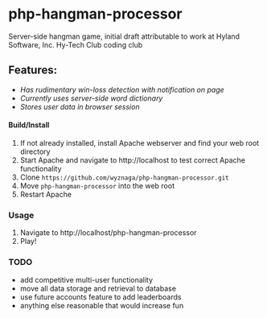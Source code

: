 # php-hangman-processor
  Server-side hangman game, initial draft attributable to work at Hyland Software, Inc. Hy-Tech Club coding club

## Features:
- *Has rudimentary win-loss detection with notification on page*
- *Currently uses server-side word dictionary*
- *Stores user data in browser session*

#### Build/Install

1. If not already installed, install Apache webserver and find your web root directory
2. Start Apache and navigate to http://localhost to test correct Apache functionality
3. Clone `https://github.com/wyznaga/php-hangman-processor.git`
4. Move `php-hangman-processor` into the web root
5. Restart Apache

### Usage

1. Navigate to http://localhost/php-hangman-processor
2. Play!

### TODO

 - add competitive multi-user functionality
 - move all data storage and retrieval to database
 - use future accounts feature to add leaderboards
 - anything else reasonable that would increase fun
